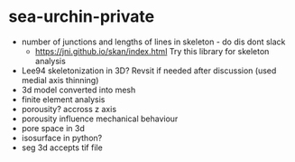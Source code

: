 # sea-urchin-private

* number of junctions and lengths of lines in skeleton - do dis dont slack
  * https://jni.github.io/skan/index.html Try this library for skeleton analysis
* Lee94 skeletonization in 3D? Revsit if needed after discussion (used medial axis thinning)
* 3d model converted into mesh
* finite element analysis
* porousity? accross z axis
* porousity influence mechanical behaviour
* pore space in 3d
* isosurface in python?
* seg 3d accepts tif file
